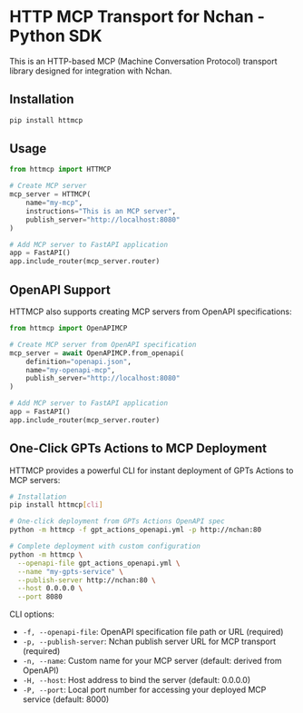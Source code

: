 # HTTP MCP Transport for Nchan - Python SDK

This is an HTTP-based MCP (Machine Conversation Protocol) transport library designed for integration with Nchan.

## Installation

```bash
pip install httmcp
```

## Usage

```python
from httmcp import HTTMCP

# Create MCP server
mcp_server = HTTMCP(
    name="my-mcp",
    instructions="This is an MCP server",
    publish_server="http://localhost:8080"
)

# Add MCP server to FastAPI application
app = FastAPI()
app.include_router(mcp_server.router)
```

## OpenAPI Support

HTTMCP also supports creating MCP servers from OpenAPI specifications:

```python
from httmcp import OpenAPIMCP

# Create MCP server from OpenAPI specification
mcp_server = await OpenAPIMCP.from_openapi(
    definition="openapi.json",
    name="my-openapi-mcp",
    publish_server="http://localhost:8080"
)

# Add MCP server to FastAPI application
app = FastAPI()
app.include_router(mcp_server.router)
```

## One-Click GPTs Actions to MCP Deployment

HTTMCP provides a powerful CLI for instant deployment of GPTs Actions to MCP servers:

```bash
# Installation
pip install httmcp[cli]

# One-click deployment from GPTs Actions OpenAPI spec
python -m httmcp -f gpt_actions_openapi.yml -p http://nchan:80

# Complete deployment with custom configuration
python -m httmcp \
  --openapi-file gpt_actions_openapi.yml \
  --name "my-gpts-service" \
  --publish-server http://nchan:80 \
  --host 0.0.0.0 \
  --port 8080
```

CLI options:
- `-f, --openapi-file`: OpenAPI specification file path or URL (required)
- `-p, --publish-server`: Nchan publish server URL for MCP transport (required)
- `-n, --name`: Custom name for your MCP server (default: derived from OpenAPI)
- `-H, --host`: Host address to bind the server (default: 0.0.0.0)
- `-P, --port`: Local port number for accessing your deployed MCP service (default: 8000)